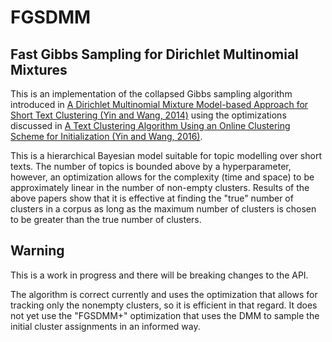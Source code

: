 # FGSDMM
## Fast Gibbs Sampling for Dirichlet Multinomial Mixtures

This is an implementation of the collapsed Gibbs sampling algorithm introduced in
[A Dirichlet Multinomial Mixture Model-based Approach for
 Short Text Clustering (Yin and Wang, 2014)](http://dbgroup.cs.tsinghua.edu.cn/wangjy/papers/KDD14-GSDMM.pdf) using the optimizations discussed in [A Text Clustering Algorithm Using an Online Clustering
                                      Scheme for Initialization (Yin and Wang, 2016)](http://www.kdd.org/kdd2016/papers/files/rpp0617-yinAemb.pdf).

This is a hierarchical Bayesian model suitable for topic modelling over short texts.
The number of topics is bounded above by a hyperparameter, however, an optimization allows
for the complexity (time and space) to be approximately linear in the number of non-empty
clusters. Results of the above papers show that it is effective at finding the "true"
number of clusters in a corpus as long as the maximum number of clusters is chosen to
be greater than the true number of clusters.


## Warning

This is a work in progress and there will be breaking changes to the API.

The algorithm is correct currently and uses the optimization that allows for tracking only the
nonempty clusters, so it is efficient in that regard. It does not yet use the "FGSDMM+" optimization
that uses the DMM to sample the initial cluster assignments in an informed way.
